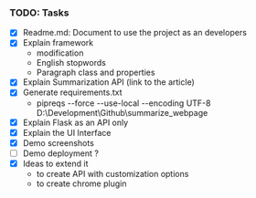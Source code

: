 ### TODO: Tasks

- [x] Readme.md: Document to use the project as an developers
- [x] Explain framework
    - modification
    - English stopwords
    - Paragraph class and properties
- [X] Explain Summarization API (link to the article)
- [X] Generate requirements.txt
    - pipreqs --force --use-local --encoding UTF-8  D:\Development\Github\summarize_webpage
- [X] Explain Flask as an API only
- [X] Explain the UI Interface
- [X] Demo screenshots
- [ ] Demo deployment ?
- [X] Ideas to extend it
    - to create API with customization options
    - to create chrome plugin


